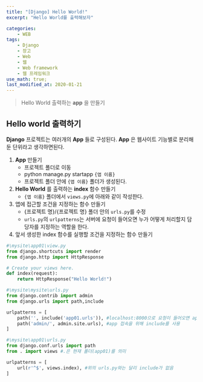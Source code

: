 ```yaml
---
title: "[Django] Hello World!"
excerpt: "Hello World를 출력해보자"

categories:
    - WEB
tags:
    - Django
    - 장고
    - Web
    - 웹
    - Web framework
    - 웹 프레임워크
use_math: true;
last_modified_at: 2020-01-21
---  
```

> Hello World 출력하는 __app__ 을 만들기  
  
## Hello world 출력하기  
__Django__ 프로젝트는 여러개의 __App__ 들로 구성된다. __App__ 은 웹사이트 기능별로 분리해둔 단위라고 생각하면된다.  
  
1. __App__ 만들기
   + 프로젝트 폴더로 이동
   + python manage.py startapp `{앱 이름}`
   + 프로젝트 폴더 안에 `{앱 이름}` 폴더가 생성된다.
2. __Hello World__ 를 출력하는 __index__ 함수 만들기
   + `{앱 이름}` 폴더에서 `views.py`에 아래와 같이 작성한다.  
3. 앱에 접근할 조건을 지정하는 함수 만들기  
   + {프로젝트 명}/{프로젝트 명} 폴더 안의 `urls.py`를 수정
   + `urls.py`의 `urlpatterns`는 서버에 요청이 들어오면 누가 어떻게 처리할지 담당자를 지정하는 역할을 한다.  
 4. 앞서 생성한 index 함수를 실행할 조건을 지정하는 함수 만들기  
    
```py  
#\mysite\app01\view.py
from django.shortcuts import render
from django.http import HttpResponse

# Create your views here.
def index(request):
    return HttpResponse("Hello World!")
```  
    
```py  
#\mysite\mysite\urls.py
from django.contrib import admin
from django.urls import path,include

urlpatterns = [
    path('', include('app01.urls')), #localhost:8000으로 요청이 들어오면 app.urls로 전달
    path('admin/', admin.site.urls), #app 접속을 위해 include를 사용
]
```  
 
```py  
#\mysite\app01\urls.py
from django.conf.urls import path
from . import views #.은 현재 폴더(app01)를 의미

urlpatterns = [
    url(r'^$', views.index), #위의 urls.py와는 달리 include가 없음
]
```  
  

